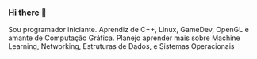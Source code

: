 ### Hi there 👋

<!--
**GustavoGLD/GustavoGLD** is a ✨ _special_ ✨ repository because its `README.md` (this file) appears on your GitHub profile.

Here are some ideas to get you started:

- 🔭 I’m currently working on ...
- 🌱 I’m currently learning ...
- 👯 I’m looking to collaborate on ...
- 🤔 I’m looking for help with ...
- 💬 Ask me about ...
- 📫 How to reach me: ...
- 😄 Pronouns: ...
- ⚡ Fun fact: ...
-->

Sou programador iniciante. Aprendiz de C++, Linux, GameDev, OpenGL e amante de Computação Gráfica.
Planejo aprender mais sobre Machine Learning, Networking, Estruturas de Dados, e Sistemas Operacionais
[](https://media.discordapp.net/attachments/741550250916970536/837078220188418058/unknown.png?width=590&height=460)
